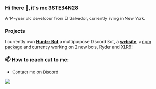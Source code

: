### Hi there 👋, it's me 3STEB4N28

A 14-year old developer from El Salvador, currently living in New York.

### Projects

I currently own **[Hunter Bot](https://github.com/3STEB4N28/Hunter-Bot)** a multipurpose Discord Bot, a **[website](https://3steb4n28.xyz)**, a [npm package](https://npmjs.org/discord-vr) and currently working on 2 new bots, Ryder and XLR9!

### 📫 How to reach out to me:

- Contact me on [Discord](https://discord.com/users/701292425624420362)

![](https://github-readme-stats.vercel.app/api?username=3STEB4N28&theme=radical)
<!--
**3STEB4N28/3STEB4N28** is a ✨ _special_ ✨ repository because its `README.md` (this file) appears on your GitHub profile.

Here are some ideas to get you started:

- 🔭 I’m currently working on ...
- 🌱 I’m currently learning ...
- 👯 I’m looking to collaborate on ...
- 🤔 I’m looking for help with ...
- 💬 Ask me about ...
- 📫 How to reach me: ...
- 😄 Pronouns: ...
- ⚡ Fun fact: ...
-->
